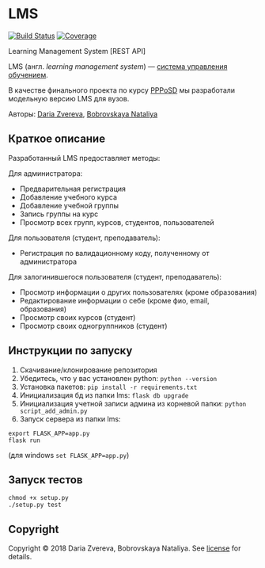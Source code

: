# LMS

[![Build Status][travis-badge]][travis-url]
[![Coverage][coverage-image]][coverage-url]

Learning Management System [REST API]

LMS (англ. _learning management system_) — [система управления обучением].

В качестве финального проекта по курсу [PPPoSD] мы разработали модельную версию LMS для вузов.

Авторы: [Daria Zvereva], [Bobrovskaya Nataliya]

## Краткое описание

Разработанный LMS предоставляет методы:

Для администратора:
- Предварительная регистрация
- Добавление учебного курса
- Добавление учебной группы
- Запись группы на курс
- Просмотр всех групп, курсов, студентов, пользователей

Для пользователя (студент, преподаватель):
- Регистрация по валидационному коду, полученному от администратора

Для залогинившегося пользователя (студент, преподаватель):
- Просмотр информации о других пользователях (кроме образования)
- Редактирование информации о себе (кроме фио, email, образования)
- Просмотр своих курсов (студент)
- Просмотр своих одногруппников (студент)

[PPPoSD]: https://khashaev.ru/courses/ppposd
[система управления обучением]: https://ru.wikipedia.org/wiki/%D0%A1%D0%B8%D1%81%D1%82%D0%B5%D0%BC%D0%B0_%D1%83%D0%BF%D1%80%D0%B0%D0%B2%D0%BB%D0%B5%D0%BD%D0%B8%D1%8F_%D0%BE%D0%B1%D1%83%D1%87%D0%B5%D0%BD%D0%B8%D0%B5%D0%BC
[Daria Zvereva]: https://github.com/DariaZvereva
[Bobrovskaya Nataliya]: https://github.com/bobrovskayaa

## Инструкции по запуску

1. Скачивание/клонирование репозитория
2. Убедитесь, что у вас установлен python: `python --version`
3. Установка пакетов: `pip install -r requirements.txt`
4. Инициализация бд из папки lms: `flask db upgrade`
5. Инициализация учетной записи админа из корневой папки: `python script_add_admin.py`
6. Запуск сервера из папки lms: 
```
export FLASK_APP=app.py 
flask run
```
(для windows `set FLASK_APP=app.py`)

## Запуск тестов

```
chmod +x setup.py
./setup.py test
```

## Copyright

Copyright © 2018 Daria Zvereva, Bobrovskaya Nataliya. See [license] for details.

[license]: LICENSE
[travis-url]: https://travis-ci.com/DariaZvereva/LMS
[travis-badge]: https://travis-ci.com/DariaZvereva/LMS.svg?branch=master
[coverage-image]: https://codecov.io/gh/DariaZvereva/LMS/branch/master/graph/badge.svg
[coverage-url]: https://codecov.io/gh/DariaZvereva/LMS
